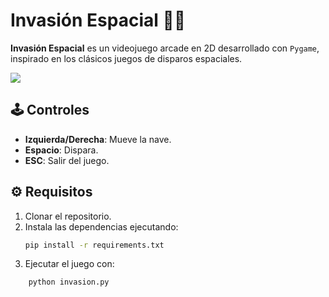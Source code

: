# Invasión Espacial 🚀👾
**Invasión Espacial** es un videojuego arcade en 2D desarrollado con `Pygame`, inspirado en los clásicos juegos de disparos espaciales.

![](images/Invasión-espacial.gif)

## 🕹️ Controles
- **Izquierda/Derecha**: Mueve la nave.
- **Espacio**: Dispara.
- **ESC**: Salir del juego.

## ⚙️ Requisitos
1. Clonar el repositorio.
2. Instala las dependencias ejecutando:
   ```bash
   pip install -r requirements.txt
3. Ejecutar el juego con:
```bash
    python invasion.py
```